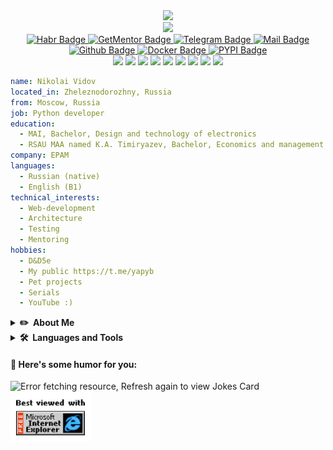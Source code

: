 <img src="https://komarev.com/ghpvc/?username=Niccolum&style=flat&color=blue" alt="" align="right"/>
<div id="header" align="center">
  <div><a href="#"><img src="https://media.giphy.com/media/KzJkzjggfGN5Py6nkT/giphy.gif" width="100" style="pointer-events:none;cursor:default;"/></a></div>
  <div><a href="https://git.io/typing-svg">
    <img src="https://readme-typing-svg.herokuapp.com/?lines=Hello,+World!+👋;&center=true&vCenter=true&size=40&color=3F57D2">
  </a></div>
  
  <div id="badges">
    <a href="https://habr.com/ru/users/Niccolum/">
      <img src="https://img.shields.io/badge/-habr-79a1b6?logo=Habr&style=for-the-badge&logoColor=white" alt="Habr Badge"/>
    </a>
    <a href="https://getmentor.dev/mentor/nikolay-vidov-327">
      <img src="https://img.shields.io/static/v1?label=get&message=mentor&colorA=0e1c35&style=for-the-badge&colorB=ff7946" alt="GetMentor Badge"/>
    </a>
    <a href="https://t.me/Niccolum">
      <img src="https://img.shields.io/badge/-telegram-blue?logo=Telegram&style=for-the-badge&logoColor=white" alt="Telegram Badge"/>
    </a>
    <a href="mailto:lastsal93@gmail.com">
      <img src="https://img.shields.io/badge/-lastsal93-c14438?style=for-the-badge&logo=Gmail&logoColor=white&link=mailto:lastsal93@gmail.com" alt="Mail Badge"/>
    </a>
    <a href="https://github.com/Niccolum/">
      <img src="https://img.shields.io/badge/-Github-181717?logo=Github&style=for-the-badge&logoColor=white" alt="Github Badge"/>
    </a>
    <a href="https://hub.docker.com/u/niccolum">
      <img src="https://img.shields.io/badge/-Docker-white?logo=Docker&style=for-the-badge&logoColor=1372b3" alt="Docker Badge"/>
    </a>
    <a href="https://pypi.org/user/Niccolum/">
      <img src="https://img.shields.io/badge/-PyPI-ffffff?logo=PyPI&style=for-the-badge" alt="PYPI Badge"/>
    </a>
  </div>
  <div id="dnd-badges">
    <img src="https://img.shields.io/badge/race-human-lightgrey?style=for-the-badge" />
    <img src="https://img.shields.io/badge/class-developer-lightgrey?style=for-the-badge" />
    <img src="https://img.shields.io/badge/level-29-lightgrey?style=for-the-badge" />
    <img src="https://img.shields.io/badge/Strength-8-red?style=for-the-badge" />
    <img src="https://img.shields.io/badge/Dexterity-9-red?style=for-the-badge" />
    <img src="https://img.shields.io/badge/Constitution-10-orange?style=for-the-badge" />
    <img src="https://img.shields.io/badge/Intelligence-12-blue?style=for-the-badge" />
    <img src="https://img.shields.io/badge/Wisdom-11-yellow?style=for-the-badge" />
    <img src="https://img.shields.io/badge/Charisma-12-blue?style=for-the-badge" />
  </div>
  
</div>

```yaml
name: Nikolai Vidov
located_in: Zheleznodorozhny, Russia
from: Moscow, Russia
job: Python developer
education:
  - MAI, Bachelor, Design and technology of electronics
  - RSAU MAA named K.A. Timiryazev, Bachelor, Economics and management at the enterprise
company: EPAM
languages:
  - Russian (native)
  - English (B1)
technical_interests: 
  - Web-development
  - Architecture
  - Testing
  - Mentoring
hobbies: 
  - D&D5e
  - My public https://t.me/yapyb
  - Pet projects
  - Serials
  - YouTube :)
```

<details>
  <summary><b>✏️&nbsp;&nbsp;About&nbsp;Me</b></summary>
  <br/>

  <img src='https://raw.githubusercontent.com/Niccolum/Niccolum/main/assets/Monkey_Kid_Coding.gif' align="left">

I am a Python Developer with 5+ years of experience in developing enterprise applications and open-source software.

- [New Security Technologies](https://www.newinfosec.ru/) - I helped with the support and creation of realtime traffic audit applications for private and state corporations, 1,5+ years

- [EPAM](https://www.epam-group.ru/) - I worked with 3 project last 3+ year, where I was analytic, mentor, speaker, tester, devops, team lead and, of course, python developer.

I also contribute to a lot of community open-source projects and libraries. Some of them - [Elastic APM](https://github.com/elastic/apm-agent-python), [aiohttp apispec](https://github.com/maximdanilchenko/aiohttp-apispec), [FastAPI](https://github.com/tiangolo/fastapi), [Starlette](https://github.com/encode/starlette), [python-dotenv](https://github.com/theskumar/python-dotenv), etc. I strongly believe that the true value of open-source is not just the code, it's the community around it.

  <img src="https://github-readme-stats.vercel.app/api?username=Niccolum&show_icons=true&count_private=true" alt="Niccolum" align="center"/>
</details> 

<details>
  <summary><b>🛠️&nbsp;&nbsp;Languages&nbsp;and&nbsp;Tools</b></summary>
  <br/>
  
  ![Niccolum stats](https://github-readme-stats.vercel.app/api/top-langs?username=Niccolum&layout=compact)
  
  #### 👨‍💻 Programming languages
  
  <a href="#"><img src="https://img.shields.io/badge/python-★★★-edac12?labelColor=3776AB&logo=Python&style=for-the-badge&logoColor=white" alt="Python" /></a>
  <a href="#"><img src="https://img.shields.io/badge/bash-★★★-lightgrey?labelColor=black&logo=GNU Bash&style=for-the-badge&logoColor=white" alt="bash" /></a>
  <a href="#"><img src="https://img.shields.io/badge/html5-★☆☆-lightgrey?labelColor=white&logo=HTML5&style=for-the-badge&logoColor=e54c21" alt="HTML" /></a>
  <a href="#"><img src="https://img.shields.io/badge/css3-★☆☆-lightgrey?labelColor=white&logo=CSS3&style=for-the-badge&logoColor=0d73b7" alt="CSS" /></a>
  <a href="#"><img src="https://img.shields.io/badge/javascript-★★☆-lightgrey?labelColor=F7DF1E&logo=JavaScript&style=for-the-badge&logoColor=black" alt="CSS" /></a>
  <a href="#"><img src="https://img.shields.io/badge/typescript-★☆☆-lightgrey?labelColor=3178c6&logo=TypeScript&style=for-the-badge&logoColor=white" alt="JS" /></a>
  
  #### 🧰 Frameworks and libraries
  
  <a href="#"><img src="https://img.shields.io/badge/flask-★★★-edac12?logo=Flask&style=for-the-badge&labelColor=000000" alt="flask" /></a>
  <a href="#"><img src="https://img.shields.io/badge/Django-★★★-edac12?logo=Django&style=for-the-badge&labelColor=092E20" alt="django" /></a>
  <a href="#"><img src="https://img.shields.io/badge/aiohttp-★★★-edac12?logo=AIOHTTP&style=for-the-badge&logoColor=285bb5&labelColor=white" alt="aiohttp" /></a>
  <a href="#"><img src="https://img.shields.io/badge/FastAPI-★★★-edac12?logo=FastAPI&style=for-the-badge&logoColor=009688&labelColor=white" alt="fastapi" /></a>
  <a href="#"><img src="https://img.shields.io/badge/Pandas-★★★-edac12?logo=pandas&style=for-the-badge&labelColor=0b0153" alt="pandas" /></a>
  <a href="#"><img src="https://img.shields.io/badge/NumPy-★★☆-lightgrey?logo=NumPy&style=for-the-badge&labelColor=4c78d0" alt="numpy" /></a>
  <a href="#"><img src="https://img.shields.io/badge/SQLAlchemy-★★★-lightgrey?labelColor=3776AB&logo=Python&style=for-the-badge&logoColor=white" alt="sqlalchemy" /></a>
  <a href="#"><img src="https://img.shields.io/badge/pytest-★★★-edac12?labelColor=white&logo=Pytest&style=for-the-badge&logoColor=blue" alt="pytest" /></a>
  <a href="#"><img src="https://img.shields.io/badge/selenium-★★★-lightgrey?labelColor=white&logo=Selenium&style=for-the-badge&logoColor=00b500" alt="selenium"/> </a>
  <a href="#"><img src="https://img.shields.io/badge/Vue-★☆☆-lightgrey?labelColor=F7DF1E&logo=Vue.js&style=for-the-badge&logoColor=3fb984" alt="Vue" /></a>
  
  #### 🗄️ Databases and cloud hosting
  
  <a href="#"><img src="https://img.shields.io/badge/Google&nbsp;cloud-★☆☆-lightgrey?labelColor=0886c0&logo=Google Cloud&style=for-the-badge&logoColor=white" alt="gcp"/></a>
  <a href="#"><img src="https://img.shields.io/badge/MongoDB-★★☆-lightgrey?labelColor=white&logo=MongoDB&style=for-the-badge&logoColor=148831" alt="mongodb" /></a>
  <a href="#"><img src="https://img.shields.io/badge/PostgreSQL-★★★-edac12?labelColor=336791&logo=PostgreSQL&style=for-the-badge&logoColor=white" alt="postgresql" /></a>
  <a href="#"><img src="https://img.shields.io/badge/Redis-★★☆-lightgrey?labelColor=d9281a&logo=Redis&style=for-the-badge&logoColor=white" alt="redis"/></a>
  <a href="#"><img src="https://img.shields.io/badge/SQLite-★★★-edac12?labelColor=white&logo=SQLite&style=for-the-badge&logoColor=0681cd" alt="sqlite" /></a>
  
  #### 💻 Software and tools
  
  <a href="#"><img src="https://img.shields.io/badge/Linux-★★★-lightgrey?labelColor=white&logo=Linux&style=for-the-badge&logoColor=black" alt="linux"/></a>
  <a href="#"><img src="https://img.shields.io/badge/Debian-★★★-edac12?labelColor=white&logo=Debian&style=for-the-badge&logoColor=a9002c" alt="debian"/></a>
  <a href="#"><img src="https://img.shields.io/badge/Docker-★★★-edac12?labelColor=white&logo=Docker&style=for-the-badge&logoColor=029ded" alt="docker"/></a>
  <a href="#"><img src="https://img.shields.io/badge/Elasticsearch-★☆☆-lightgrey?labelColor=white&logo=Elasticsearch&style=for-the-badge&logoColor=black" alt="elasticsearch"/></a>
  <a href="#"><img src="https://img.shields.io/badge/Jenkins-★★☆-lightgrey?labelColor=white&logo=Jenkins&style=for-the-badge&logoColor=black" alt="jenkins"/></a>
  <a href="#"><img src="https://img.shields.io/badge/Kubernetes-★☆☆-lightgrey?labelColor=white&logo=Kubernetes&style=for-the-badge&logoColor=2f6ee6" alt="kubernetes"/></a>
  <a href="#"><img src="https://img.shields.io/badge/VSCode-★★★-edac12?labelColor=white&logo=Visual Studio Code&style=for-the-badge&logoColor=23acf2" alt="VSCode"/></a>
  <a href="#"><img src="https://img.shields.io/badge/PyCharm-★★★-lightgrey?labelColor=white&logo=PyCharm&style=for-the-badge&logoColor=black" alt="PyCharm"/></a>
  <a href="#"><img src="https://img.shields.io/badge/Git-★★★-lightgrey?labelColor=F05032&logo=Git&style=for-the-badge&logoColor=white" alt="git"/></a>
  <a href="#"><img src="https://img.shields.io/badge/Github-★★★-edac12?labelColor=181717&logo=Github&style=for-the-badge&logoColor=white" alt="github"/></a>
  <a href="#"><img src="https://img.shields.io/badge/GitLab-★★☆-lightgrey?labelColor=white&logo=GitLab&style=for-the-badge&logoColor=white" alt="gitlab"/></a>
  <a href="#"><img src="https://img.shields.io/badge/Confluence-★★★-edac12?labelColor=white&logo=Confluence&style=for-the-badge&logoColor=0654d9" alt="confluence"/></a>
  <a href="#"><img src="https://img.shields.io/badge/Jira-★★★-lightgrey?labelColor=white&logo=Jira&style=for-the-badge&logoColor=0654d9" alt="jira"/></a>
</details> 

#### 💬 Here's some humor for you:

<img src="https://readme-jokes.vercel.app/api" alt="Error fetching resource, Refresh again to view Jokes Card" />
<img src="https://raw.githubusercontent.com/Niccolum/Niccolum/main/assets/ie.jpg" alt="Best viewed with Microsoft Internet Explorer" width="128">
